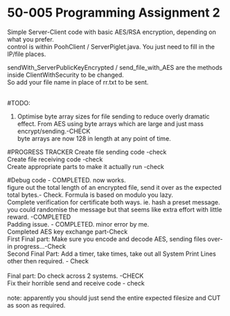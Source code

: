 # 50-005 Programming Assignment 2
Simple Server-Client code with basic AES/RSA encryption, depending on what you prefer.<br>
control is within PoohClient / ServerPiglet.java. You just need to fill in the IP/file places.<br>


sendWith_ServerPublicKeyEncrypted / send_file_with_AES  are the methods inside ClientWithSecurity to be changed.<br>
So add your file name in place of rr.txt to be sent.<br>
<br>

#TODO:
<br>
1. Optimise byte array sizes for file sending to reduce overly dramatic effect. From AES using byte arrays which are large and just mass encrypt/sending.-CHECK<br>
    byte arrays are now 128 in length at any point of time.


#PROGRESS TRACKER
Create file sending code -check <br>
Create file receiving code -check <br>
Create appropriate parts to make it actually run -check <br>

#Debug code - COMPLETED.  now works. 
<br>figure out the total length of an encrypted file, send it over as the expected total bytes.- Check. Formula is based on modulo you lazy.<br>
Complete verification for certificate both ways. ie. hash a preset message. you could randomise the message but that seems like extra effort with little reward. -COMPLETED<br>
Padding issue. - COMPLETED. minor error by me.<br>
Completed AES key exchange part-Check <br>
First Final part: Make sure you encode and decode AES, sending files over- in progress...-Check<br>
Second Final Part: Add a timer, take times, take out all System Print Lines other then required. - Check<br>    
Final part: Do check across 2 systems. -CHECK <br>
Fix their horrible send and receive code - check<br>
<br>note: apparently you should just send the entire expected filesize and CUT as soon as required.<br>